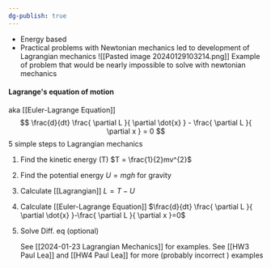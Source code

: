 ```yaml
---
dg-publish: true
---
```

- Energy based
- Practical problems with Newtonian mechanics led to development of Lagrangian mechanics
![[Pasted image 20240129103214.png]]
Example of problem that would be nearly impossible to solve with newtonian mechanics

#### Lagrange's equation of motion 
aka [[Euler-Lagrange Equation]]
$$
\frac{d}{dt} \frac{ \partial L }{ \partial \dot{x} } - \frac{ \partial L }{ \partial x }  = 0
$$
5 simple steps to Lagrangian mechanics 
1. Find the kinetic energy (T)
	$T = \frac{1}{2}mv^{2}$
2. Find the potential energy 
	$U=mgh$ for gravity
3. Calculate [[Lagrangian]]
	$L = T-U$
4. Calculate [[Euler-Lagrange Equation]]
	$\frac{d}{dt} \frac{ \partial L }{ \partial \dot{x} }-\frac{ \partial L }{ \partial x }=0$
5. Solve Diff. eq (optional)

	See [[2024-01-23 Lagrangian Mechanics]] for examples. See [[HW3 Paul Lea]] and [[HW4 Paul Lea]] for more (probably incorrect ) examples

